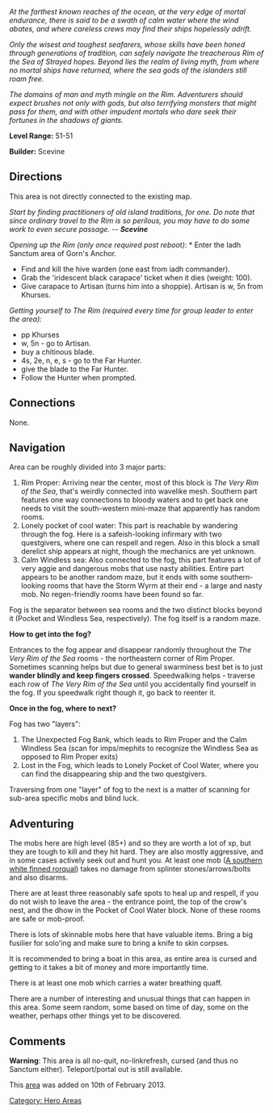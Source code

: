 *At the farthest known reaches of the ocean, at the very edge of mortal
endurance, there is said to be a swath of calm water where the wind
abates, and where careless crews may find their ships hopelessly
adrift.*

*Only the wisest and toughest seafarers, whose skills have been honed
through generations of tradition, can safely navigate the treacherous
Rim of the Sea of Strayed hopes. Beyond lies the realm of living myth,
from where no mortal ships have returned, where the sea gods of the
islanders still roam free.*

*The domains of man and myth mingle on the Rim. Adventurers should
expect brushes not only with gods, but also terrifying monsters that
might pass for them, and with other impudent mortals who dare seek their
fortunes in the shadows of giants.*

**Level Range:** 51-51

**Builder:** Scevine

## Directions

This area is not directly connected to the existing map.

*Start by finding practitioners of old island traditions, for one. Do
note that since ordinary travel to the Rim is so perilous, you may have
to do some work to even secure passage. -- **Scevine***

*Opening up the Rim (only once required post reboot)*: <spoiler>\* Enter
the Iadh Sanctum area of Gorn's Anchor.

-   Find and kill the hive warden (one east from iadh commander).
-   Grab the 'iridescent black carapace' ticket when it dies (weight:
    100).
-   Give carapace to Artisan (turns him into a shoppie). Artisan is w,
    5n from Khurses.</spoiler>

*Getting yourself to The Rim (required every time for group leader to
enter the area):*<spoiler>

-   pp Khurses
-   w, 5n - go to Artisan.
-   buy a chitinous blade.
-   4s, 2e, n, e, s - go to the Far Hunter.
-   give the blade to the Far Hunter.
-   Follow the Hunter when prompted.

</spoiler>

## Connections

None.

## Navigation

Area can be roughly divided into 3 major parts:

1.  Rim Proper: Arriving near the center, most of this block is *The
    Very Rim of the Sea*, that's weirdly connected into wavelike mesh.
    Southern part features one way connections to bloody waters and to
    get back one needs to visit the south-western mini-maze that
    apparently has random rooms.
2.  Lonely pocket of cool water: This part is reachable by wandering
    through the fog. Here is a safeish-looking infirmary with two
    questgivers, where one can respell and regen. Also in this block a
    small derelict ship appears at night, though the mechanics are yet
    unknown.
3.  Calm Windless sea: Also connected to the fog, this part features a
    lot of very aggie and dangerous mobs that use nasty abilities.
    Entire part appears to be another random maze, but it ends with some
    southern-looking rooms that have the Storm Wyrm at their end - a
    large and nasty mob. No regen-friendly rooms have been found so far.

Fog is the separator between sea rooms and the two distinct blocks
beyond it (Pocket and Windless Sea, respectively). The fog itself is a
random maze.

**How to get into the fog?**

Entrances to the fog appear and disappear randomly throughout the *The
Very Rim of the Sea* rooms - the northeastern corner of Rim Proper.
Sometimes scanning helps but due to general swarminess best bet is to
just **wander blindly and keep fingers crossed**. Speedwalking helps -
traverse each row of *The Very Rim of the Sea* until you accidentally
find yourself in the fog. If you speedwalk right though it, go back to
reenter it.

**Once in the fog, where to next?**

Fog has two "layers":

1.  The Unexpected Fog Bank, which leads to Rim Proper and the Calm
    Windless Sea (scan for imps/mephits to recognize the Windless Sea as
    opposed to Rim Proper exits)
2.  Lost in the Fog, which leads to Lonely Pocket of Cool Water, where
    you can find the disappearing ship and the two questgivers.

Traversing from one "layer" of fog to the next is a matter of scanning
for sub-area specific mobs and blind luck.

## Adventuring

The mobs here are high level (85+) and so they are worth a lot of xp,
but they are tough to kill and they hit hard. They are also mostly
aggressive, and in some cases actively seek out and hunt you. At least
one mob ([A southern white finned
rorqual](A_southern_white_finned_rorqual "wikilink")) takes no damage
from splinter stones/arrows/bolts and also disarms.

There are at least three reasonably safe spots to heal up and respell,
if you do not wish to leave the area - the entrance point, the top of
the crow's nest, and the dhow in the Pocket of Cool Water block. None of
these rooms are safe or mob-proof.

There is lots of skinnable mobs here that have valuable items. Bring a
big fusilier for solo'ing and make sure to bring a knife to skin
corpses.

It is recommended to bring a boat in this area, as entire area is cursed
and getting to it takes a bit of money and more importantly time.

There is at least one mob which carries a water breathing quaff.

There are a number of interesting and unusual things that can happen in
this area. Some seem random, some based on time of day, some on the
weather, perhaps other things yet to be discovered.

## Comments

**Warning**: This area is all no-quit, no-linkrefresh, cursed (and thus
no Sanctum either). Teleport/portal out is still available.

This [area](:Category:_Areas.md "wikilink") was added on 10th of
February 2013.

[Category: Hero Areas](Category:_Hero_Areas "wikilink")
